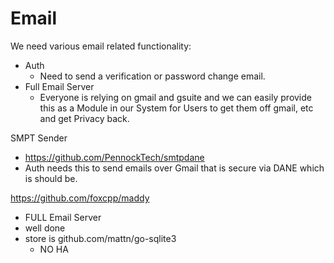 # Email

We need various email related functionality:

- Auth
	- Need to send a verification or password change email.
- Full Email Server
	- Everyone is relying on gmail and gsuite and we can easily provide this as a Module in our System for Users to get them off gmail, etc and get Privacy back.


SMPT Sender
- https://github.com/PennockTech/smtpdane
- Auth needs this to send emails over Gmail that is secure via DANE which is should be.

https://github.com/foxcpp/maddy
- FULL Email Server
- well done
- store is github.com/mattn/go-sqlite3
	- NO HA
	


